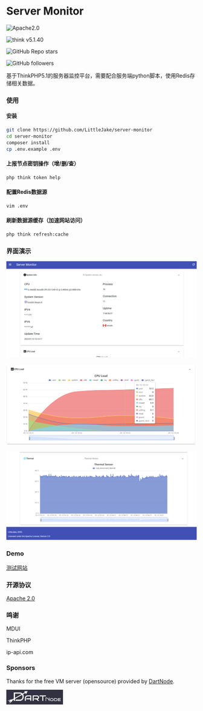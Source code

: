Server Monitor
==========

![Apache2.0](https://img.shields.io/badge/License-Apache2.0-green)

![think v5.1.40](https://img.shields.io/packagist/php-v/topthink/think/v5.1.40)

![GitHub Repo stars](https://img.shields.io/github/stars/LittleJake/server-monitor?style=social)

![GitHub followers](https://img.shields.io/github/followers/LittleJake?style=social)

基于ThinkPHP5.1的服务器监控平台，需要配合服务端python脚本，使用Redis存储相关数据。

### 使用

#### 安装

```bash
git clone https://github.com/LittleJake/server-monitor
cd server-monitor
composer install
cp .env.example .env
```

#### 上报节点密钥操作（增/删/查）

```bash
php think token help
```

#### 配置Redis数据源

```bash
vim .env
```

#### 刷新数据源缓存（加速网站访问）

```bash
php think refresh:cache
```

### 界面演示

![首页](img/20230113152258.png)

![CPU](img/20230113152320.png)

![Thermal](img/20230113152437.png)

### Demo

[测试网站](https://monitor.littlejake.net)

### 开源协议

[Apache 2.0](LICENSE)

### 鸣谢

MDUI

ThinkPHP

ip-api.com

### Sponsors

Thanks for the free VM server (opensource) provided by [DartNode](https://dartnode.com?via=1).

<a href="https://dartnode.com?via=1"><img src="https://raw.githubusercontent.com/LittleJake/LittleJake/master/images/dartnode.png" width="150" align='left' ></a>

